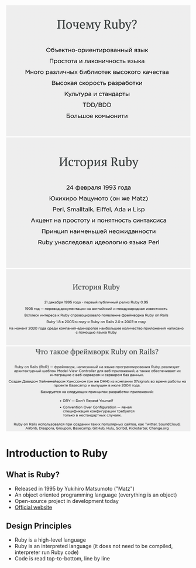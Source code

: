 ![why-ruby.png](images/why-ruby.png)
![ruby-history-1.png](images/ruby-history-1.png)
![ruby-history-2.png](images/ruby-history-2.png)
![rails-history.png](images/rails-history.png)

# Introduction to Ruby

## What is Ruby?
* Released in 1995 by Yukihiro Matsumoto ("Matz")
* An object oriented programming language (everything is an object)
* Open-source project in development today
* [Official website](https://www.ruby-lang.org/en/)

## Design Principles
* Ruby is a high-level language
* Ruby is an interpreted language (it does not need to be compiled, interpreter run Ruby code)
* Code is read top-to-bottom, line by line
